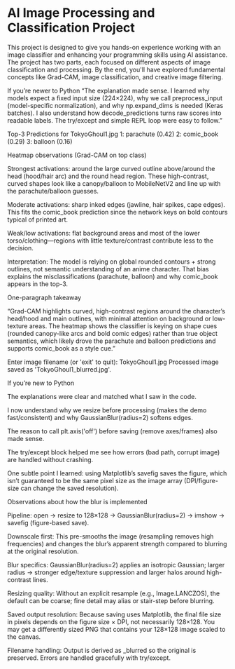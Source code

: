 # AI Image Processing and Classification Project

This project is designed to give you hands-on experience working with an image classifier and enhancing your programming skills using AI assistance. The project has two parts, each focused on different aspects of image classification and processing. By the end, you'll have explored fundamental concepts like Grad-CAM, image classification, and creative image filtering.

If you’re newer to Python
“The explanation made sense. I learned why models expect a fixed input size (224×224), why we call preprocess_input (model-specific normalization), and why np.expand_dims is needed (Keras batches). I also understand how decode_predictions turns raw scores into readable labels. The try/except and simple REPL loop were easy to follow.”

Top-3 Predictions for TokyoGhoul1.jpg
  1: parachute (0.42)
  2: comic_book (0.29)
  3: balloon (0.16)

Heatmap observations (Grad-CAM on top class)

Strongest activations: around the large curved outline above/around the head (hood/hair arc) and the round head region. These high-contrast, curved shapes look like a canopy/balloon to MobileNetV2 and line up with the parachute/balloon guesses.

Moderate activations: sharp inked edges (jawline, hair spikes, cape edges). This fits the comic_book prediction since the network keys on bold contours typical of printed art.

Weak/low activations: flat background areas and most of the lower torso/clothing—regions with little texture/contrast contribute less to the decision.

Interpretation: The model is relying on global rounded contours + strong outlines, not semantic understanding of an anime character. That bias explains the misclassifications (parachute, balloon) and why comic_book appears in the top-3.

One-paragraph takeaway

“Grad-CAM highlights curved, high-contrast regions around the character’s head/hood and main outlines, with minimal attention on background or low-texture areas. The heatmap shows the classifier is keying on shape cues (rounded canopy-like arcs and bold comic edges) rather than true object semantics, which likely drove the parachute and balloon predictions and supports comic_book as a style cue.”

Enter image filename (or 'exit' to quit): TokyoGhoul1.jpg 
Processed image saved as 'TokyoGhoul1_blurred.jpg'.

If you’re new to Python

The explanations were clear and matched what I saw in the code.

I now understand why we resize before processing (makes the demo fast/consistent) and why GaussianBlur(radius=2) softens edges.

The reason to call plt.axis('off') before saving (remove axes/frames) also made sense.

The try/except block helped me see how errors (bad path, corrupt image) are handled without crashing.

One subtle point I learned: using Matplotlib’s savefig saves the figure, which isn’t guaranteed to be the same pixel size as the image array (DPI/figure-size can change the saved resolution).

Observations about how the blur is implemented

Pipeline: open → resize to 128×128 → GaussianBlur(radius=2) → imshow → savefig (figure-based save).

Downscale first: This pre-smooths the image (resampling removes high frequencies) and changes the blur’s apparent strength compared to blurring at the original resolution.

Blur specifics: GaussianBlur(radius=2) applies an isotropic Gaussian; larger radius → stronger edge/texture suppression and larger halos around high-contrast lines.

Resizing quality: Without an explicit resample (e.g., Image.LANCZOS), the default can be coarse; fine detail may alias or stair-step before blurring.

Saved output resolution: Because saving uses Matplotlib, the final file size in pixels depends on the figure size × DPI, not necessarily 128×128. You may get a differently sized PNG that contains your 128×128 image scaled to the canvas.

Filename handling: Output is derived as <base>_blurred<ext> so the original is preserved. Errors are handled gracefully with try/except.


